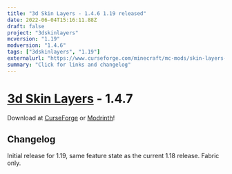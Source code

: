 ```yaml
---
title: "3d Skin Layers - 1.4.6 1.19 released"
date: 2022-06-04T15:16:11.88Z
draft: false
project: "3dskinlayers"
mcversion: "1.19"
modversion: "1.4.6"
tags: ["3dskinlayers", "1.19"]
externalurl: "https://www.curseforge.com/minecraft/mc-mods/skin-layers-3d"
summary: "Click for links and changelog"
---
```

# [3d Skin Layers](/project/3dskinlayers) - 1.4.7
Download at [CurseForge](https://www.curseforge.com/minecraft/mc-mods/skin-layers-3d) or [Modrinth](https://modrinth.com/mod/3dskinlayers)!

## Changelog

Initial release for 1.19, same feature state as the current 1.18 release. Fabric only.